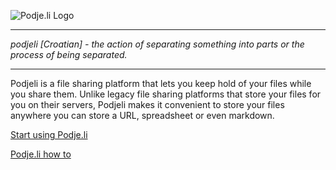 ![Podje.li Logo](https://podje.li/logo.png)

***
_podjeli [Croatian] - the action of separating something into parts or the process of being separated._
***

Podjeli is a file sharing platform that lets you keep hold of your files while you share them. Unlike legacy file sharing platforms that store your files for you on their servers, Podjeli makes it convenient to store your files anywhere you can store a URL, spreadsheet or even markdown.

[Start using Podje.li](https://podje.li "Podje.li - share small files")

[Podje.li how to](https://github.com/WilliamFCipriano/Podje.li/wiki/How-To)
